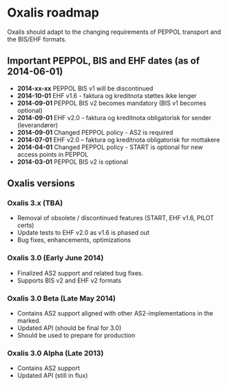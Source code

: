 # Oxalis roadmap
Oxalis should adapt to the changing requirements of PEPPOL transport and the BIS/EHF formats.

## Important PEPPOL, BIS and EHF dates (as of 2014-06-01)

* **2014-xx-xx** PEPPOL BIS v1 will be discontinued 
* **2014-10-01** EHF v1.6 - faktura og kreditnota støttes ikke lenger
* **2014-09-01** PEPPOL BIS v2 becomes mandatory (BIS v1 becomes optional)
* **2014-09-01** EHF v2.0 - faktura og kreditnota obligatorisk for sender (leverandører)
* **2014-09-01** Changed PEPPOL policy - AS2 is required
* **2014-07-01** EHF v2.0 – faktura og kreditnota obligatorisk for mottakere
* **2014-04-01** Changed PEPPOL policy - START is optional for new access points in PEPPOL
* **2014-03-01** PEPPOL BIS v2 is optional

## Oxalis versions

### Oxalis 3.x (TBA)
* Removal of obsolete / discontinued features (START, EHF v1.6, PILOT certs)
* Update tests to EHF v2.0 as v1.6 is phased out
* Bug fixes, enhancements, optimizations

### Oxalis 3.0 (Early June 2014)
* Finalized AS2 support and related bug fixes.
* Supports BIS v2 and EHF v2 formats

### Oxalis 3.0 Beta (Late May 2014)
* Contains AS2 support aligned with other AS2-implementations in the marked.
* Updated API (should be final for 3.0)
* Should be used to prepare for production

### Oxalis 3.0 Alpha (Late 2013)
* Contains AS2 support
* Updated API (still in flux)

